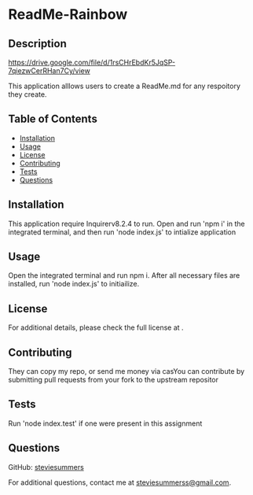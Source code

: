 # ReadMe-Rainbow

## Description
https://drive.google.com/file/d/1rsCHrEbdKr5JqSP-7qiezwCerRHan7Cy/view

This application alllows users to create a ReadMe.md for any respoitory they create.

## Table of Contents

- [Installation](#installation)
- [Usage](#usage)
- [License](#license)
- [Contributing](#contributing)
- [Tests](#tests)
- [Questions](#questions)

## Installation

This application require Inquirerv8.2.4 to run. Open and run 'npm i' in the integrated terminal, and then run 'node index.js' to intialize application        

## Usage

Open the integrated terminal and run npm i. After all necessary files are installed, run 'node index.js' to initiailize.

## License





For additional details, please check the full license at .

## Contributing

They can copy my repo, or send me money via casYou can contribute by submitting pull requests from your fork to the upstream repositor

## Tests

Run 'node index.test' if one were present in this assignment

## Questions

GitHub: [steviesummers](https://github.com/steviesummers)

For additional questions, contact me at steviesummerss@gmail.com.

